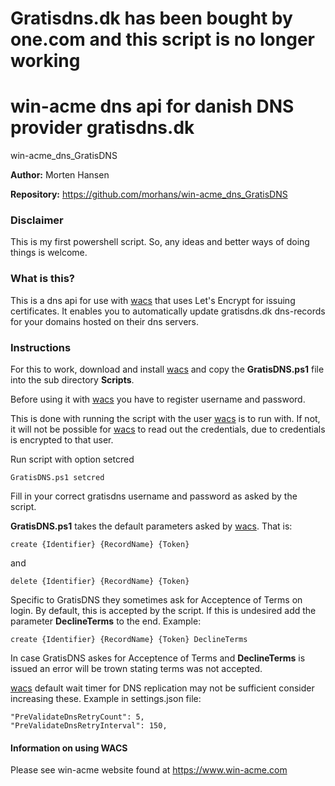 # Gratisdns.dk has been bought by one.com and this script is no longer working

# win-acme dns api for danish DNS provider gratisdns.dk
win-acme_dns_GratisDNS

**Author:** Morten Hansen

**Repository:** https://github.com/morhans/win-acme_dns_GratisDNS

### Disclaimer

This is my first powershell script. So, any ideas and better ways of doing things is welcome.

### What is this?

This is a dns api for use with [wacs](https://win-acme.com) that uses Let's Encrypt for issuing certificates.
It enables you to automatically update gratisdns.dk dns-records for
your domains hosted on their dns servers.


### Instructions

For this to work, download and install [wacs](https://win-acme.com) and copy the
**GratisDNS.ps1** file into the sub directory **Scripts**. 

Before using it with [wacs](https://win-acme.com) you have to register username and password.

This is done with running the script with the user [wacs](https://win-acme.com) is to run with.
If not, it will not be possible for [wacs](https://win-acme.com) to read out the credentials, due to credentials is encrypted to that user.

Run script with option setcred 

`GratisDNS.ps1 setcred`

Fill in your correct gratisdns username and password as asked by the script.

**GratisDNS.ps1** takes the default parameters asked by [wacs](https://www.win-acme.com/reference/plugins/validation/dns/script). That is:

`create {Identifier} {RecordName} {Token}` 

and

`delete {Identifier} {RecordName} {Token}`

Specific to GratisDNS they sometimes ask for Acceptence of Terms on login.
By default, this is accepted by the script. If this is undesired add the parameter **DeclineTerms** to the end.
Example:

`create {Identifier} {RecordName} {Token} DeclineTerms`

In case GratisDNS askes for Acceptence of Terms and **DeclineTerms** is issued an error will be trown stating terms was not accepted.

[wacs](https://www.win-acme.com/reference/settings) default wait timer for DNS replication may not be sufficient consider increasing these.
Example in settings.json file: 

    "PreValidateDnsRetryCount": 5,
    "PreValidateDnsRetryInterval": 150,

#### Information on using WACS

Please see win-acme website found at https://www.win-acme.com
 
